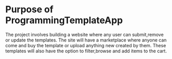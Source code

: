 # Purpose of ProgrammingTemplateApp
The project involves building a website where any user can submit,remove or update the templates. The site will have a marketplace where anyone can come and buy the template or upload anything new created by them. These templates will also have the option to filter,browse and add items to the cart. 
